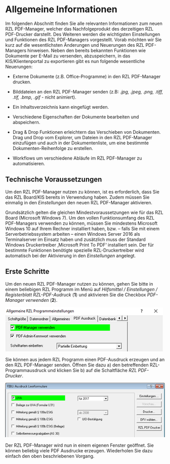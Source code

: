 # Allgemeine Informationen

Im folgenden Abschnitt finden Sie alle relevanten Informationen zum
neuen RZL PDF-Manager, welcher das Nachfolgeprodukt des derzeitigen RZL
PDF-Drucker darstellt. Des Weiteren werden die wichtigsten Einstellungen
und Funktionen des RZL PDF-Managers vorgestellt. Vorab möchten wir Sie
kurz auf die wesentlichsten Änderungen und Neuerungen des RZL
PDF-Managers hinweisen. Neben den bereits bekannten Funktionen wie
Dokumente per E-Mail zu versenden, abzuspeichern, in das
KIS/Klientenportal zu exportieren gibt es nun folgende wesentliche
Neuerungen:

-   Externe Dokumente (z.B. Office-Programme) in den RZL PDF-Manager
    drucken.

-   Bilddateien an den RZL PDF-Manager senden (z.B: *.jpg, .jpeg, .png,
    .tiff, .tif, .bmp, .gif* - nicht animiert).

-   Ein Inhaltsverzeichnis kann eingefügt werden.

-   Verschiedene Eigenschaften der Dokumente bearbeiten und abspeichern.

-   Drag & Drop Funktionen erleichtern das Verschieben von Dokumenten.
    Drag und Drop vom Explorer, um Dateien in den RZL PDF-Manager
    einzufügen und auch in der Dokumentenliste, um eine bestimmte
    Dokumenten-Reihenfolge zu erstellen.

-   Workflows um verschiedene Abläufe im RZL PDF-Manager zu
    automatisieren.

## Technische Voraussetzungen

Um den RZL PDF-Manager nutzen zu können, ist es erforderlich, dass Sie
das RZL Board/KIS bereits in Verwendung haben. Zudem müssen Sie einmalig
in den *Einstellungen* den neuen RZL PDF-Manager aktivieren.

Grundsätzlich gelten die gleichen Mindestvoraussetzungen wie für das RZL
Board (Microsoft Windows 7). Um den vollen Funktionsumfang des RZL
PDF-Managers verwenden zu können, müssen Sie mindestens Microsoft
Windows 10 auf Ihrem Rechner installiert haben, bzw. – falls Sie mit
einem Serverbetriebssystem arbeiten – einen Windows Server 2016 als
Terminalserver im Einsatz haben und zusätzlich muss der Standard Windows
Druckertreiber ‚Microsoft Print To PDF‘ installiert sein. Der für
bestimmte Funktionen benötigte spezielle RZL-Druckertreiber wird
automatisch bei der Aktivierung in den *Einstellungen* angelegt.

## Erste Schritte

Um den neuen RZL PDF-Manager nutzen zu können, gehen Sie bitte in einem
beliebigen RZL Programm im Menü auf *Hilfsmittel / Einstellungen /
Registerblatt RZL-PDF-Audruck* (**1**) und aktivieren Sie die Checkbox
*PDF-Manager verwenden* (**2**).



![](<img/image4.png>)


Sie können aus jedem RZL Programm einen PDF-Ausdruck erzeugen und an den
RZL PDF-Manager senden. Öffnen Sie dazu a) den betreffenden
RZL-Programmausdruck und klicken Sie b) auf die Schaltfläche *RZL
PDF-Drucker*.



![](<img/image5.png>)

Der RZL PDF-Manager wird nun in einem eigenen Fenster geöffnet. Sie
können beliebig viele PDF Ausdrucke erzeugen. Wiederholen Sie dazu
einfach den oben beschriebenen Vorgang.